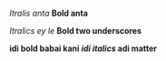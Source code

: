 *Itralis anta*
**Bold anta**
 
 _Itralics ey le_
 __Bold two underscores__
 
 __idi bold babai kani _idi italics_ adi matter__
